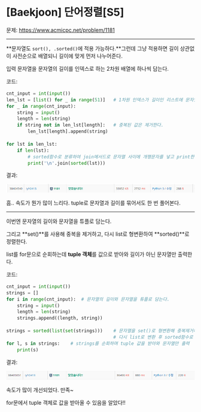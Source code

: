 # [Baekjoon] 단어정렬[S5]

문제: https://www.acmicpc.net/problem/1181

---

**문자열도 `sort(), .sorted()`에 적용 가능하다.**그런데 그냥 적용하면 길이 상관없이 사전순으로 배열되니 길이에 맞게 먼저 나누어준다.

입력 문자열을 문자열의 길이를 인덱스로 하는 2차원 배열에 하나씩 담는다.

코드:

```python
cnt_input = int(input())
len_lst = [list() for _ in range(51)]   # 1차원 인덱스가 길이인 리스트에 문자열을 2차원에 담는다.
for _ in range(cnt_input):
    string = input()
    length = len(string)
    if string not in len_lst[length]:   # 중복된 값은 제거한다.
        len_lst[length].append(string)

for lst in len_lst:
    if len(lst):
        # sorted함수로 분류하여 join메서드로 문자열 사이에 개행문자를 넣고 print한다.
        print('\n'.join(sorted(lst)))
```

결과:

![image-20220201011619230](S5_1181.assets/image-20220201011619230.png)

흠.. 속도가 뭔가 많이 느리다. tuple로 문자열과 길이를 묶어서도 한 번 풀어본다.

---

이번엔 문자열의 길이와 문자열을 튜플로 담는다.

그리고 **set()**를 사용해 중복을 제거하고, 다시 list로 형변환하여 **sorted()**로 정렬한다.

list를 for문으로 순회하는데 **tuple 객체**를 값으로 받아와 길이가 아닌 문자열만 출력한다.

코드:

```python
cnt_input = int(input())
strings = []
for i in range(cnt_input):  # 문자열의 길이와 문자열을 튜플로 담는다.
    string = input()
    length = len(string)
    strings.append((length, string))

strings = sorted(list(set(strings)))    # 문자열을 set()로 형변환해 중복제거해주고
                                        # 다시 list로 변환 후 sorted함수로 정렬
for l, s in strings:    # strings를 순회하며 tuple 값을 받아와 문자열만 출력
    print(s)
```

결과:

![image-20220201012808689](S5_1181.assets/image-20220201012808689.png)

속도가 많이 개선되었다. 만족~

for문에서 tuple 객체로 값을 받아올 수 있음을 알았다!!